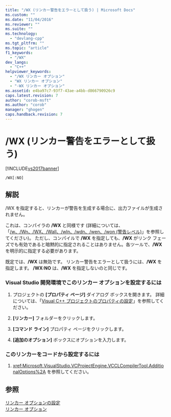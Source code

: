 ```yaml
---
title: "/WX (リンカー警告をエラーとして扱う) | Microsoft Docs"
ms.custom: ""
ms.date: "11/04/2016"
ms.reviewer: ""
ms.suite: ""
ms.technology: 
  - "devlang-cpp"
ms.tgt_pltfrm: ""
ms.topic: "article"
f1_keywords: 
  - "/WX"
dev_langs: 
  - "C++"
helpviewer_keywords: 
  - "/WX リンカー オプション"
  - "WX リンカー オプション"
  - "-WX リンカー オプション"
ms.assetid: e4ba97c7-93f7-43ae-a4bb-d866790926c9
caps.latest.revision: 7
author: "corob-msft"
ms.author: "corob"
manager: "ghogen"
caps.handback.revision: 7
---
```

# /WX (リンカー警告をエラーとして扱う)
[!INCLUDE[vs2017banner](../../assembler/inline/includes/vs2017banner.md)]

```  
/WX[:NO]  
```  
  
## 解説  
 \/WX を指定すると、リンカーが警告を生成する場合に、出力ファイルが生成されません。  
  
 これは、コンパイラの **\/WX** と同様です \(詳細については、「[\/w、\/Wn、\/WX、\/Wall、\/wln、\/wdn、\/wen、\/won \(警告レベル\)](../../build/reference/compiler-option-warning-level.md)」を参照してください\)。  ただし、コンパイルで **\/WX** を指定しても、**\/WX** がリンク フェーズでも有効であると暗黙的に指定されることはありません。各ツールで、**\/WX** を明示的に指定する必要があります。  
  
 既定では、**\/WX** は無効です。  リンカー警告をエラーとして扱うには、**\/WX** を指定します。  **\/WX:NO** は、**\/WX** を指定しないのと同じです。  
  
### Visual Studio 開発環境でこのリンカー オプションを設定するには  
  
1.  プロジェクトの **\[プロパティ ページ\]** ダイアログ ボックスを開きます。  詳細については、「[Visual C\+\+ プロジェクトのプロパティの設定](../../ide/working-with-project-properties.md)」を参照してください。  
  
2.  **\[リンカー\]** フォルダーをクリックします。  
  
3.  **\[コマンド ライン\]** プロパティ ページをクリックします。  
  
4.  **\[追加のオプション\]** ボックスにオプションを入力します。  
  
### このリンカーをコードから設定するには  
  
1.  <xref:Microsoft.VisualStudio.VCProjectEngine.VCCLCompilerTool.AdditionalOptions%2A> を参照してください。  
  
## 参照  
 [リンカー オプションの設定](../../build/reference/setting-linker-options.md)   
 [リンカー オプション](../../build/reference/linker-options.md)